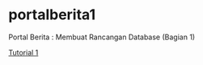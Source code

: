 # portalberita1
Portal Berita : Membuat Rancangan Database (Bagian 1)

<a href="https://cakrawaladigital.com/home/news/29-portal-berita-membuat-rancangan-database-bagian-1">Tutorial 1</a>
